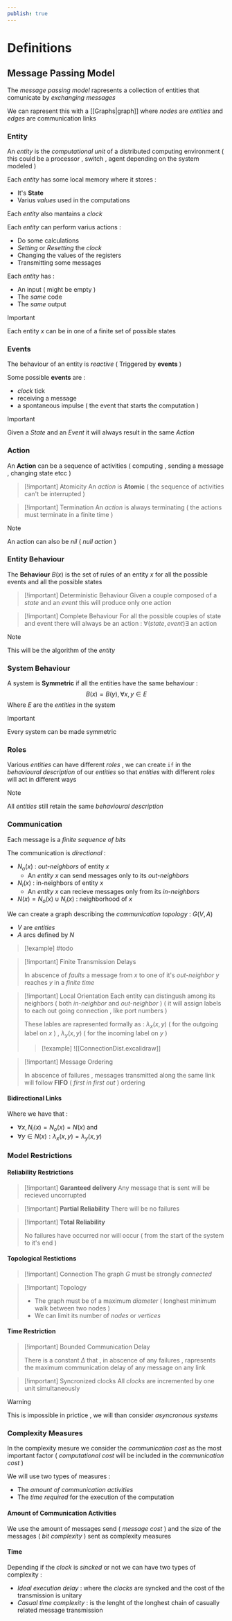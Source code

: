 ```yaml
---
publish: true
---
```

# Definitions

## Message Passing Model

The *message passing model* rapresents a collection of entities that comunicate by *exchanging messages* 

We can rapresent this with a [[Graphs|graph]] where *nodes* are *entities* and *edges* are communication links 
### Entity

An *entity* is the *computational unit* of a distributed computing environment ( this could be a processor , switch , agent depending on the system modeled )

Each *entity* has some local memory where it stores : 
+ It's **State**
+ Varius *values* used in the computations

Each *entity* also mantains a *clock* 

Each *entity* can perform varius actions :
+ Do some calculations
+ *Setting* or *Resetting* the *clock*
+ Changing the values of the registers 
+ Transmitting some messages 

Each *entity* has : 
+ An input ( might be empty )
+ The *same* code
+ The *same* output

>[!important] 
>Each entity $x$ can be in one of a finite set of possible states  
### Events

The behaviour of an entity is *reactive* ( Triggered by **events** )

Some possible **events** are : 
+ *clock* tick
+ receiving a message
+ a spontaneous impulse ( the event that starts the computation )

>[!important] 
>Given a *State* and an *Event* it will always result in the same *Action*
### Action

An **Action** can be a sequence of activities ( computing , sending a message , changing state etcc ) 

>[!important] Atomicity
>An *action* is **Atomic** ( the sequence of activities can't be interrupted )

>[!important] Termination
>An *action* is always terminating ( the actions must terminate in a finite time )

>[!note] 
>An action can also be *nil* ( *null action* )
### Entity Behaviour

The **Behaviour** $B(x)$ is the set of rules of an entity $x$ for all the possible events and all the possible states 

>[!important] Deterministic Behaviour
>Given a couple composed of a *state* and an *event* this will produce only one action

>[!important] Complete Behaviour
>For all the possible couples of state and event there will always be an action : $\forall(state,event) \exists \text{ an action}$

>[!note] 
>This will be the algorithm of the *entity* 

### System Behaviour 

A system is **Symmetric** if all the entities have the same behaviour :
$$B(x)=B(y), \forall x,y \in E$$
Where $E$ are the *entities* in the system

>[!important] 
>Every system can be made symmetric

### Roles

Various *entities* can have different *roles* , we can create `if` in the *behavioural description* of our *entities* so that *entities* with different *roles* will act in different ways 

>[!note] 
>All *entities* still retain the same *behavioural description*

### Communication

Each message is a *finite sequence of bits*

The communication is *directional* :
+ $N_o(x)$ : *out-neighbors* of entity $x$
	+ An *entity* $x$ can send messages only to its *out-neighbors* 
+ $N_i(x)$ : in-neighbors of entity $x$
	+ An *entity* $x$ can recieve messages only from its *in-neighbors* 
+ $N(x) = N_o(x)\cup N_i(x)$ : neighborhood of $x$

We can create a graph describing the *communication topology* : $G(V,A)$ 
+ $V$ are *entities*
+ $A$ arcs defined by $N$ 

>[!example] 
>#todo

>[!important] Finite Transmission Delays 
>
>In abscence of *faults* a message from $x$ to one of it's *out-neighbor* $y$ reaches $y$ in a *finite time* 

>[!important] Local Orientation
>Each entity can distingush among its neighbors ( both *in-neighbor* and *out-neighbor* )  ( it will assign labels to each out going connection , like port numbers )
>
>These lables are rapresented formally as : $\lambda_x(x,y)$ ( for the outgoing label on $x$ ) , $\lambda_y(x,y)$ ( for the incoming label on $y$ )
>>[!example] 
![[ConnectionDist.excalidraw]]

>[!important] Message Ordering
>
>In abscence of failures , messages transmitted along the same link will follow **FIFO** ( *first in first out* ) ordering

#### Bidirectional Links

Where we have that : 
+ $\forall x, N_i(x) = N_o(x)=N(x)$ and
+ $\forall y\in N(x): \lambda_x(x,y) = \lambda_y(x,y)$

### Model Restrictions
#### Reliability Restrictions

>[!important] **Garanteed delivery**
>Any message that is sent will be recieved uncorrupted

>[!important] **Partial Reliability**
>There will be no failures 

>[!important] **Total Reliability**
>
>No failures have occurred nor will occur ( from the start of the system to it's end )

#### Topological Restictions

>[!important] Connection
>The graph $G$ must be strongly *connected*

>[!important] Topology
>+ The graph must be of a maximum *diameter* ( longhest minimum walk between two nodes )
>+ We can limit its number of *nodes* or *vertices*

#### Time Restriction

>[!important] Bounded Communication Delay
>
>There is a constant $\Delta$ that , in abscence of any failures , rapresents the maximum communication delay of any message on any link


>[!important] Syncronized clocks 
>All *clocks* are incremented by one unit simultaneously 

>[!warning] 
>This is impossible in prictice , we will than consider *asyncronous systems*

### Complexity Measures

In the complexity mesure we consider the *communication cost* as the most important factor ( *computational cost* will be included in the *communication cost* )

We will use two types of measures :
+ The *amount of communication activities*
+ The *time required* for the execution of the computation
#### Amount of Communication Activities

We use the amount of messages send ( *message cost* ) and the size of the messages ( *bit complexity* ) sent as complexity measures

#### Time

Depending if the *clock* is *sincked* or not we can have two types of complexity : 
+ *Ideal execution delay* : where the *clocks* are syncked and the cost of the transmission is unitary
+ *Casual time complexity* : is the lenght of the longhest chain of casually related message transmission 